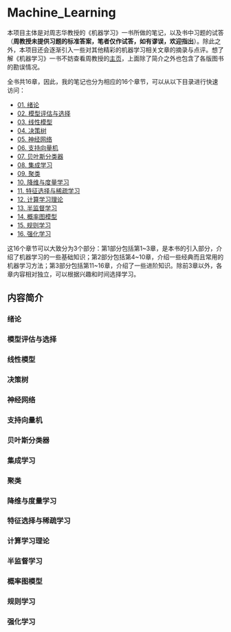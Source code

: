 # Machine_Learning

本项目主体是对周志华教授的《机器学习》一书所做的笔记，以及书中习题的试答（**周教授未提供习题的标准答案，笔者仅作试答，如有谬误，欢迎指出**）。除此之外，本项目还会逐渐引入一些对其他精彩的机器学习相关文章的摘录与点评。想了解《机器学习》一书不妨查看周教授的[主页](http://cs.nju.edu.cn/zhouzh/zhouzh.files/publication/MLbook2016.htm)，上面除了简介之外也包含了各版图书的勘误情况。

全书共16章，因此，我的笔记也分为相应的16个章节，可以从以下目录进行快速访问：

- [01. 绪论](https://github.com/familyld/Machine_Learning/blob/master/01introduction.md)
- [02. 模型评估与选择](https://github.com/familyld/Machine_Learning/blob/master/02model_evaluation_and_model_selection.md)
- [03. 线性模型](https://github.com/familyld/Machine_Learning/blob/master/03linear_model.md)
- [04. 决策树](https://github.com/familyld/Machine_Learning/blob/master/04decision_tree.md)
- [05. 神经网络](https://github.com/familyld/Machine_Learning/blob/master/05neural_network.md)
- [06. 支持向量机](https://github.com/familyld/Machine_Learning/blob/master/06support_vector_machine.md)
- [07. 贝叶斯分类器](https://github.com/familyld/Machine_Learning/blob/master/07Bayes_classifier.md)
- [08. 集成学习](https://github.com/familyld/Machine_Learning/blob/master/08ensemble_learning.md)
- [09. 聚类](https://github.com/familyld/Machine_Learning/blob/master/09clustering.md)
- [10. 降维与度量学习](https://github.com/familyld/Machine_Learning/blob/master/10dimension_reduction_and_metric_learning.md)
- [11. 特征选择与稀疏学习](https://github.com/familyld/Machine_Learning/blob/master/11feature_selection_and_sparse_learning.md)
- [12. 计算学习理论](https://github.com/familyld/Machine_Learning/blob/master/12computational_learning_theory.md)
- [13. 半监督学习](https://github.com/familyld/Machine_Learning/blob/master/13semi-supervised_learning.md)
- [14. 概率图模型](https://github.com/familyld/Machine_Learning/blob/master/14probabilistic_graphical_model.md)
- [15. 规则学习](https://github.com/familyld/Machine_Learning/blob/master/15rule_learning.md)
- [16. 强化学习](https://github.com/familyld/Machine_Learning/blob/master/16reinforcement_learning.md)

这16个章节可以大致分为3个部分：第1部分包括第1~3章，是本书的引入部分，介绍了机器学习的一些基础知识；第2部分包括第4~10章，介绍一些经典而且常用的机器学习方法；第3部分包括第11~16章，介绍了一些进阶知识。除前3章以外，各章内容相对独立，可以根据兴趣和时间选择学习。

## 内容简介

### 绪论

### 模型评估与选择

### 线性模型

### 决策树

### 神经网络

### 支持向量机

### 贝叶斯分类器

### 集成学习

### 聚类

### 降维与度量学习

### 特征选择与稀疏学习

### 计算学习理论

### 半监督学习

### 概率图模型

### 规则学习

### 强化学习
